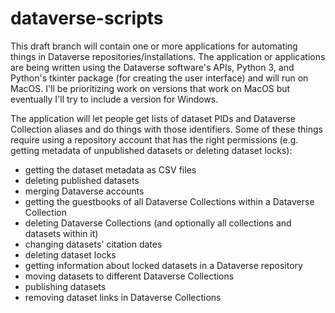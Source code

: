 # dataverse-scripts

This draft branch will contain one or more applications for automating things in Dataverse repositories/installations. The application or applications are being written using the Dataverse software's APIs, Python 3, and Python's tkinter package (for creating the user interface) and will run on MacOS. I'll be prioritizing work on versions that work on MacOS but eventually I'll try to include a version for Windows. 

The application will let people get lists of dataset PIDs and Dataverse Collection aliases and do things with those identifiers. Some of these things require using a repository account that has the right permissions (e.g. getting metadata of unpublished datasets or deleting dataset locks):

- getting the dataset metadata as CSV files
- deleting published datasets
- merging Dataverse accounts
- getting the guestbooks of all Dataverse Collections within a Dataverse Collection
- deleting Dataverse Collections (and optionally all collections and datasets within it)
- changing datasets' citation dates
- deleting dataset locks
- getting information about locked datasets in a Dataverse repository
- moving datasets to different Dataverse Collections
- publishing datasets
- removing dataset links in Dataverse Collections
